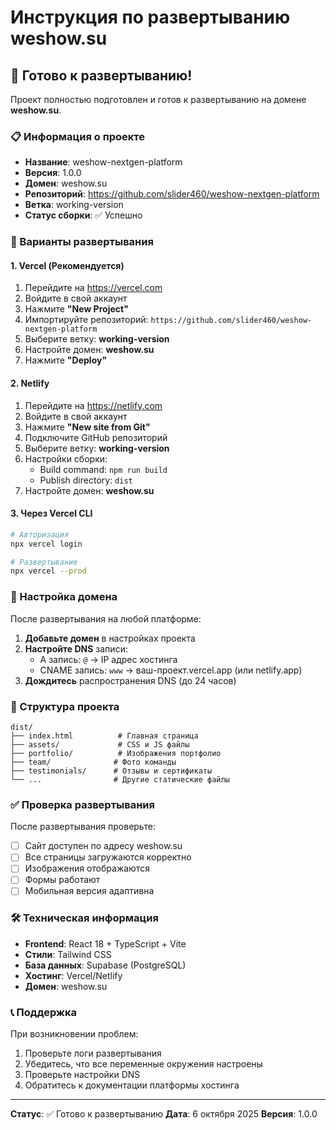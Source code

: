 # Инструкция по развертыванию weshow.su

## 🚀 Готово к развертыванию!

Проект полностью подготовлен и готов к развертыванию на домене **weshow.su**.

### 📋 Информация о проекте
- **Название**: weshow-nextgen-platform
- **Версия**: 1.0.0
- **Домен**: weshow.su
- **Репозиторий**: https://github.com/slider460/weshow-nextgen-platform
- **Ветка**: working-version
- **Статус сборки**: ✅ Успешно

### 🎯 Варианты развертывания

#### 1. Vercel (Рекомендуется)
1. Перейдите на https://vercel.com
2. Войдите в свой аккаунт
3. Нажмите **"New Project"**
4. Импортируйте репозиторий: `https://github.com/slider460/weshow-nextgen-platform`
5. Выберите ветку: **working-version**
6. Настройте домен: **weshow.su**
7. Нажмите **"Deploy"**

#### 2. Netlify
1. Перейдите на https://netlify.com
2. Войдите в свой аккаунт
3. Нажмите **"New site from Git"**
4. Подключите GitHub репозиторий
5. Выберите ветку: **working-version**
6. Настройки сборки:
   - Build command: `npm run build`
   - Publish directory: `dist`
7. Настройте домен: **weshow.su**

#### 3. Через Vercel CLI
```bash
# Авторизация
npx vercel login

# Развертывание
npx vercel --prod
```

### 🔧 Настройка домена

После развертывания на любой платформе:

1. **Добавьте домен** в настройках проекта
2. **Настройте DNS** записи:
   - A запись: `@` → IP адрес хостинга
   - CNAME запись: `www` → ваш-проект.vercel.app (или netlify.app)
3. **Дождитесь** распространения DNS (до 24 часов)

### 📁 Структура проекта
```
dist/
├── index.html          # Главная страница
├── assets/             # CSS и JS файлы
├── portfolio/          # Изображения портфолио
├── team/              # Фото команды
├── testimonials/      # Отзывы и сертификаты
└── ...                # Другие статические файлы
```

### ✅ Проверка развертывания

После развертывания проверьте:
- [ ] Сайт доступен по адресу weshow.su
- [ ] Все страницы загружаются корректно
- [ ] Изображения отображаются
- [ ] Формы работают
- [ ] Мобильная версия адаптивна

### 🛠️ Техническая информация

- **Frontend**: React 18 + TypeScript + Vite
- **Стили**: Tailwind CSS
- **База данных**: Supabase (PostgreSQL)
- **Хостинг**: Vercel/Netlify
- **Домен**: weshow.su

### 📞 Поддержка

При возникновении проблем:
1. Проверьте логи развертывания
2. Убедитесь, что все переменные окружения настроены
3. Проверьте настройки DNS
4. Обратитесь к документации платформы хостинга

---

**Статус**: ✅ Готово к развертыванию
**Дата**: 6 октября 2025
**Версия**: 1.0.0
